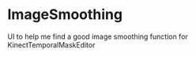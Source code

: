 ImageSmoothing
==============

UI to help me find a good image smoothing function for KinectTemporalMaskEditor